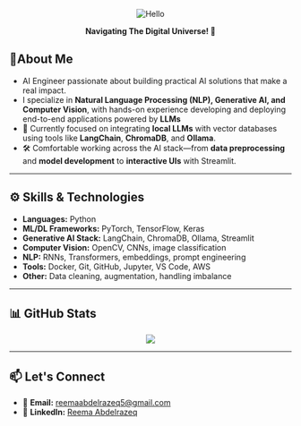 <p align="center">
  <img src="https://github.com/user-attachments/assets/e38f329f-ed7b-42e7-b182-b7f9b413ecea" alt="Hello ">
</p>

<p align="center"><b>Navigating The Digital Universe! 🌌</b></p>

## 🌟About Me

- AI Engineer passionate about building practical AI solutions that make a real impact.
-  I specialize in **Natural Language Processing (NLP), Generative AI, and Computer Vision**, with hands-on experience developing and deploying end-to-end applications powered by **LLMs**
- 🧠 Currently focused on integrating **local LLMs** with vector databases using tools like **LangChain**, **ChromaDB**, and **Ollama**.
- 🛠️ Comfortable working across the AI stack—from **data preprocessing** and **model development** to  **interactive UIs** with Streamlit.

---

## ⚙️ Skills & Technologies

- **Languages:** Python  
- **ML/DL Frameworks:** PyTorch, TensorFlow, Keras
- **Generative AI Stack:** LangChain, ChromaDB, Ollama, Streamlit  
- **Computer Vision:** OpenCV, CNNs, image classification  
- **NLP:** RNNs, Transformers, embeddings, prompt engineering  
- **Tools:** Docker, Git, GitHub, Jupyter, VS Code, AWS  
- **Other:** Data cleaning, augmentation, handling imbalance

---

## 📊 GitHub Stats

<div align="center">
  <img src="https://github-readme-stats.vercel.app/api?username=reema-abdelrazeq&show_icons=true&theme=transparent&bg_color=2e003e&title_color=bb86fc&text_color=e0b3ff&icon_color=9a47e5&hide_border=true" />
</div>

---

## 📫 Let's Connect

- 📧 **Email:** [reemaabdelrazeq5@gmail.com](mailto:reemaabdelrazeq5@gmail.com)  
- 💼 **LinkedIn:** [Reema Abdelrazeq](https://www.linkedin.com/in/reema-abdelrazeq)  


